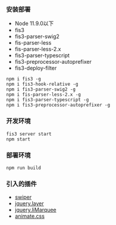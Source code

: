 ### 安装部署
* Node 11.9.0以下
* fis3
* fis3-parser-swig2 
* fis-parser-less
* fis-parser-less-2.x
* fis3-parser-typescript
* fis3-preprocessor-autoprefixer
* fis3-deploy-filter 

```
npm i fis3 -g
npm i fis3-hook-relative -g
npm i fis3-parser-swig2 -g
npm i fis-parser-less-2.x -g
npm i fis3-parser-typescript -g
npm i fis3-preprocessor-autoprefixer -g
```

### 开发环境 
```
fis3 server start
npm start
```

### 部署环境
```
npm run build
```

### 引入的插件
* [swiper]('https://www.swiper.com.cn/demo/index.html')
* [jquery.layer]('http://layer.layui.com/')
* [jquery.liMarquee]('http://www.dowebok.com/demo/188/')
* [animate.css]('https://daneden.github.io/animate.css/')
